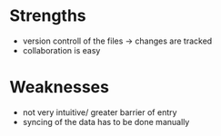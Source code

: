 # Strengths
- version controll of the files -> changes are tracked
- collaboration is easy
# Weaknesses
- not very intuitive/ greater barrier of entry
- syncing of the data has to be done manually